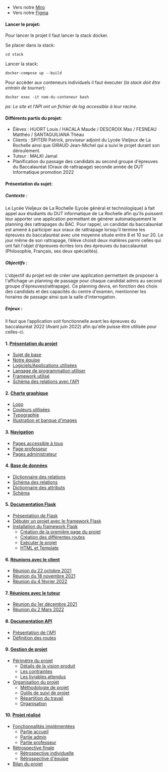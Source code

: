- Vers notre [Miro](https://miro.com/app/board/o9J_lq-Az28=/) <br>
- Vers notre [Figma](https://www.figma.com/file/9ZiTvUc1RZmHgXqwQZ7R7n/Untitled?node-id=0%3A1)

#### Lancer le projet:
Pour lancer le projet il faut lancer la stack docker.

Se placer dans la stack:
```console
cd stack
```

Lancer la stack:
```console
docker-compose up --build
```

Pour accéder aux conteneurs individuels il faut éxecuter (*la stack doit être entrain de tourner*):
```console
docker exec -it nom-du-conteneur bash
```

*ps: Le site et l'API ont un fichier de log accessible à leur racine.*

#### Différents partis du projet:

- Élèves : HUORT Louis / HACALA Maude / DESCROIX Max / FESNEAU Matthéo / SANTAGUILIANA Théau
- Clients : SPITERI Patrick, proviseur adjoint du Lycée Vieljeux de La Rochelle ainsi que GIRAUD Jean-Michel qui a suivi le projet durant son déroulement.
- Tuteur : MALKI Jamal
- Planification du passage des candidats au second groupe d'épreuves du Baccalauréat (Oraux de rattrapage)
seconde année de DUT Informatique promotion 2022

#### Présentation du sujet:

##### Contexte :
Le Lycée Vieljeux de La Rochelle (Lycée général et technologique) à fait appel aux étudiants du DUT informatique de La Rochelle afin qu’ils puissent leur apporter une application permettant de générer automatiquement le planning des rattrapages du BAC. Pour rappel, un candidat du baccalauréat est amené à participer aux oraux de rattrapage lorsqu’il termine les épreuves du baccalauréat avec une moyenne située entre 8 et 10 sur 20. Le jour même de son rattrapage, l’élève choisit deux matières parmi celles qui ont fait l'objet d'épreuves écrites lors des épreuves du baccalauréat (Philosophie, Français, ses deux spécialités).

##### Objectifs :
L'objectif du projet est de créer une application permettant de proposer à l'affichage un planning de passage pour chaque candidat admis au second groupe d'épreuves(rattrapage). Ce planning devra, en fonction des choix des candidats et des capacités du centre d'examen, mentionner les horaires de passage ainsi que la salle d'interrogation.

##### Enjeux :
Il faut que l’application soit fonctionnelle avant les épreuves du baccalauréat 2022 (Avant juin 2022) afin qu'elle puisse être utilisée pour celles-ci.

#### 1. [Présentation du projet](https://forge.iut-larochelle.fr/lhuort/pts2021_sujet14/-/wikis/Pr%C3%A9sentation-du-projet)

- [Sujet de base](https://forge.iut-larochelle.fr/lhuort/pts2021_sujet14/-/wikis/Pr%C3%A9sentation-du-projet#sujet-de-base)
- [Notre équipe](https://forge.iut-larochelle.fr/lhuort/pts2021_sujet14/-/wikis/Pr%C3%A9sentation-du-projet#notre-%C3%A9quipe)
- [Logiciels/Applications utilisées](https://forge.iut-larochelle.fr/lhuort/pts2021_sujet14/-/wikis/Pr%C3%A9sentation-du-projet#logicielsapplications-utilis%C3%A9es)
- [Langage de programmation utiliser](https://forge.iut-larochelle.fr/lhuort/pts2021_sujet14/-/wikis/Pr%C3%A9sentation-du-projet#langage-de-programmation-utiliser)
- [Framework utilisé](https://forge.iut-larochelle.fr/lhuort/pts2021_sujet14/-/wikis/Pr%C3%A9sentation-du-projet#framework-utilis%C3%A9)
- [Schéma des relations avec l'API](https://forge.iut-larochelle.fr/lhuort/pts2021_sujet14/-/wikis/Pr%C3%A9sentation-du-projet#sch%C3%A9ma-des-relations-avec-lapi)

#### 2. [Charte graphique](https://forge.iut-larochelle.fr/lhuort/pts2021_sujet14/-/wikis/Charte-graphique)

- [Logo](https://forge.iut-larochelle.fr/lhuort/pts2021_sujet14/-/wikis/Charte-graphique#1-logo)
- [Couleurs utilisées](https://forge.iut-larochelle.fr/lhuort/pts2021_sujet14/-/wikis/Charte-graphique#2-couleurs-utilisees)
- [Typographie](https://forge.iut-larochelle.fr/lhuort/pts2021_sujet14/-/wikis/Charte-graphique#3-typographie)
- [Illustration et banque d'images](https://forge.iut-larochelle.fr/lhuort/pts2021_sujet14/-/wikis/Charte-graphique#4-illustrations-et-banque-dimages)



#### 3. [Navigation](https://forge.iut-larochelle.fr/lhuort/pts2021_sujet14/-/wikis/Navigation)
- [Pages accessible à tous](https://forge.iut-larochelle.fr/lhuort/pts2021_sujet14/-/wikis/Navigation#pages-accessible-%C3%A0-tous)
- [Page professeur](https://forge.iut-larochelle.fr/lhuort/pts2021_sujet14/-/wikis/Navigation#page-professeur)
- [Pages administrateur](https://forge.iut-larochelle.fr/lhuort/pts2021_sujet14/-/wikis/Navigation#pages-administrateur)


#### 4. [Base de données](https://forge.iut-larochelle.fr/lhuort/pts2021_sujet14/-/wikis/Base-de-données)

- [Dictionnaire des relations](https://forge.iut-larochelle.fr/lhuort/pts2021_sujet14/-/wikis/Base-de-donn%C3%A9es#1-dictionnaire-des-relations)
- [Schéma des relations](https://forge.iut-larochelle.fr/lhuort/pts2021_sujet14/-/wikis/Base-de-donn%C3%A9es#2-schema-des-relations)
- [Dictionnaire des attributs](https://forge.iut-larochelle.fr/lhuort/pts2021_sujet14/-/wikis/Base-de-donn%C3%A9es#3-dictionnaire-des-attributs-des-relations-de-la-base-de-donnees)
- [Schéma](https://forge.iut-larochelle.fr/lhuort/pts2021_sujet14/-/wikis/Base-de-donn%C3%A9es#4-schema-de-la-base-de-donnees)



#### 5. [Documentation Flask](https://forge.iut-larochelle.fr/lhuort/pts2021_sujet14/-/wikis/Documentation-Flask)

- [Présentation de Flask](https://forge.iut-larochelle.fr/lhuort/pts2021_sujet14/-/wikis/Documentation-Flask#1-pr%C3%A9sentation-de-flask)
- [Débuter un projet avec le framework Flask](https://forge.iut-larochelle.fr/lhuort/pts2021_sujet14/-/wikis/Documentation-Flask#2-d%C3%A9buter-un-projet-avec-le-framework-flask)
- [Installation du framework Flask](https://forge.iut-larochelle.fr/lhuort/pts2021_sujet14/-/wikis/Documentation-Flask#2-d%C3%A9buter-un-projet-avec-le-framework-flask)
  - [Création de la première page du projet](https://forge.iut-larochelle.fr/lhuort/pts2021_sujet14/-/wikis/Documentation-Flask#2-creation-de-la-premiere-page-du-projet)
  - [Création des différentes routes](https://forge.iut-larochelle.fr/lhuort/pts2021_sujet14/-/wikis/Documentation-Flask#3-definition-des-differentes-routes)
  - [Exécuter le projet](https://forge.iut-larochelle.fr/lhuort/pts2021_sujet14/-/wikis/Documentation-Flask#4-executer-le-projet)  
  - [HTML et Template](https://forge.iut-larochelle.fr/lhuort/pts2021_sujet14/-/wikis/Documentation-Flask#5-html-et-template)



#### 6. [Réunions avec le client](https://forge.iut-larochelle.fr/lhuort/pts2021_sujet14/-/wikis/R%C3%A9union-avec-le-client)

- [Réunion du 22 octobre 2021](https://forge.iut-larochelle.fr/lhuort/pts2021_sujet14/-/wikis/R%C3%A9union-avec-le-client#r%C3%A9sum%C3%A9-de-la-premi%C3%A8re-r%C3%A9union-du-22-octobre-2021)
- [Réunion du 18 novembre 2021](https://forge.iut-larochelle.fr/lhuort/pts2021_sujet14/-/wikis/R%C3%A9union-avec-le-client#r%C3%A9sum%C3%A9-de-la-seconde-r%C3%A9union-du-18-novembre-2021)
- [Réunion du 4 février 2022](https://forge.iut-larochelle.fr/lhuort/pts2021_sujet14/-/wikis/R%C3%A9union-avec-le-client#r%C3%A9sum%C3%A9-de-la-troisi%C3%A8me-r%C3%A9union-4-f%C3%A9vrier-2022)


#### 7. [Réunions avec le tuteur](https://forge.iut-larochelle.fr/lhuort/pts2021_sujet14/-/wikis/R%C3%A9union-avec-le-tuteur)
- [Réunion du 1er décembre 2021](https://forge.iut-larochelle.fr/lhuort/pts2021_sujet14/-/wikis/R%C3%A9union-avec-le-tuteur#r%C3%A9union-du-1er-d%C3%A9cembre-2021)
- [Réunion du 2 Mars 2022](https://forge.iut-larochelle.fr/lhuort/pts2021_sujet14/-/wikis/R%C3%A9union-avec-le-tuteur#r%C3%A9union-du-2-mars-2022)

#### 8. [Documentation API](https://forge.iut-larochelle.fr/lhuort/pts2021_sujet14/-/wikis/Documentation-de-l'API#documentation-de-lapi)
- [Présentation de l'API](https://forge.iut-larochelle.fr/lhuort/pts2021_sujet14/-/wikis/Documentation-de-l'API#1-pr%C3%A9sentation-de-lapi)
- [Définition des routes](https://forge.iut-larochelle.fr/lhuort/pts2021_sujet14/-/wikis/Documentation-de-l'API#2-d%C3%A9finition-des-routes)

#### 9. [Gestion de projet](https://forge.iut-larochelle.fr/lhuort/pts2021_sujet14/-/wikis/Gestion-de-projet#gestion-du-projet)
- [Périmètre du projet](https://forge.iut-larochelle.fr/lhuort/pts2021_sujet14/-/wikis/Gestion-de-projet#p%C3%A9rim%C3%A8tre-du-projet)
     - [Détails de la vision produit](https://forge.iut-larochelle.fr/lhuort/pts2021_sujet14/-/wikis/Gestion-de-projet#d%C3%A9tails-de-la-vision-produit)
     - [Les contraintes](https://forge.iut-larochelle.fr/lhuort/pts2021_sujet14/-/wikis/Gestion-de-projet#les-contraintes)
     - [Les livrables attendus](https://forge.iut-larochelle.fr/lhuort/pts2021_sujet14/-/wikis/Gestion-de-projet#les-livrables-attendus)
- [Organisation du projet](https://forge.iut-larochelle.fr/lhuort/pts2021_sujet14/-/wikis/Gestion-de-projet#organisation-du-projet)
     - [Méthodologie de projet](https://forge.iut-larochelle.fr/lhuort/pts2021_sujet14/-/wikis/Gestion-de-projet#m%C3%A9thodologie-de-projet)
     - [Outils de suivi de projet](https://forge.iut-larochelle.fr/lhuort/pts2021_sujet14/-/wikis/Gestion-de-projet#outils-de-suivi-de-projet)
     - [Répartition du travail](https://forge.iut-larochelle.fr/lhuort/pts2021_sujet14/-/wikis/Gestion-de-projet#r%C3%A9partition-du-travail-entre-les-membres-du-groupe)
     - [Organisation](https://forge.iut-larochelle.fr/lhuort/pts2021_sujet14/-/wikis/Gestion-de-projet#organisation)
     
#### 10. [Projet réalisé](https://forge.iut-larochelle.fr/lhuort/pts2021_sujet14/-/wikis/Projet-r%C3%A9alis%C3%A9)
- [Fonctionnalités implémentées](https://forge.iut-larochelle.fr/lhuort/pts2021_sujet14/-/wikis/Projet-r%C3%A9alis%C3%A9#fonctionnalit%C3%A9s-impl%C3%A9ment%C3%A9es)
     - [Partie accueil](https://forge.iut-larochelle.fr/lhuort/pts2021_sujet14/-/wikis/Projet-r%C3%A9alis%C3%A9#partie-accueil)
     - [Partie admin](https://forge.iut-larochelle.fr/lhuort/pts2021_sujet14/-/wikis/Projet-r%C3%A9alis%C3%A9#partie-admin)
     - [Partie professeur](https://forge.iut-larochelle.fr/lhuort/pts2021_sujet14/-/wikis/Projet-r%C3%A9alis%C3%A9#partie-professeur)
- [Rétrospective finale](https://forge.iut-larochelle.fr/lhuort/pts2021_sujet14/-/wikis/Projet-r%C3%A9alis%C3%A9#r%C3%A9trospective-finale)
     - [Rétrospective individuelle](https://forge.iut-larochelle.fr/lhuort/pts2021_sujet14/-/wikis/Projet-r%C3%A9alis%C3%A9#r%C3%A9trospective-individuelle)
     - [Rétrospective d'équipe](https://forge.iut-larochelle.fr/lhuort/pts2021_sujet14/-/wikis/Projet-r%C3%A9alis%C3%A9#r%C3%A9trospective-d%C3%A9quipe)
- [Bilan du projet](https://forge.iut-larochelle.fr/lhuort/pts2021_sujet14/-/wikis/Projet-r%C3%A9alis%C3%A9#bilan-du-projet)
